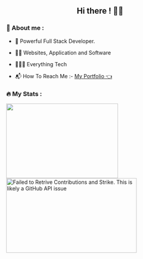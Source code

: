 <h2 align="center"> Hi there ! 👋🏽 </h2>



### :guard: About me : 



- 👾 Powerful Full Stack Developer.



- 💪🏽 Websites, Application and Software



- 🙇🏻‍♂️ Everything Tech


- 📬 How To Reach Me :- <a href="https://bit.ly/Raj-portfolio"> My Portfolio 👈</a>


### 🔥 My Stats : 





<img width=300 height=200 align="left" src="https://github-readme-stats.vercel.app/api/top-langs/?username=Raj5222&show_icons=true&theme=radical&layout=compact" />

<img width=350 height=200 align="center" src="https://github-readme-streak-stats.herokuapp.com/?user=raj5222&theme=dracula" alt="Failed to Retrive Contributions and Strike. This is likely a GitHub API issue" />
